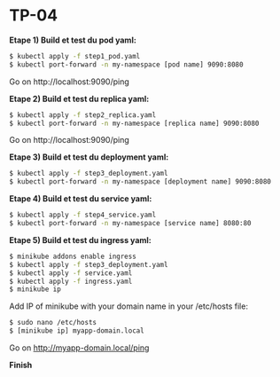 # TP-04

**Etape 1) Build et test du pod yaml:**

```bash
$ kubectl apply -f step1_pod.yaml
$ kubectl port-forward -n my-namespace [pod name] 9090:8080
```

Go on http://localhost:9090/ping

**Etape 2) Build et test du replica yaml:**

```bash
$ kubectl apply -f step2_replica.yaml
$ kubectl port-forward -n my-namespace [replica name] 9090:8080
```

Go on http://localhost:9090/ping

**Etape 3) Build et test du deployment yaml:**

```bash
$ kubectl apply -f step3_deployment.yaml
$ kubectl port-forward -n my-namespace [deployment name] 9090:8080
```

**Etape 4) Build et test du service yaml:**

```bash
$ kubectl apply -f step4_service.yaml
$ kubectl port-forward -n my-namespace [service name] 8080:80
```

**Etape 5) Build et test du ingress yaml:**

```bash
$ minikube addons enable ingress
$ kubectl apply -f step3_deployment.yaml
$ kubectl apply -f service.yaml
$ kubectl apply -f ingress.yaml
$ minikube ip
```

Add IP of minikube with your domain name in your /etc/hosts file:

```bash
$ sudo nano /etc/hosts
$ [minikube ip] myapp-domain.local
```

Go on http://myapp-domain.local/ping


**Finish**

